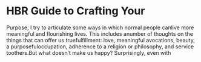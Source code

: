# HBR Guide to Crafting Your

Purpose, I try to articulate some ways in which normal people canlive more meaningful and flourishing lives. This includes anumber of thoughts on the things that can offer us truefulfillment: love, meaningful avocations, beauty, a purposefuloccupation, adherence to a religion or philosophy, and service toothers.But what doesn’t make us happy? Surprisingly, even with
